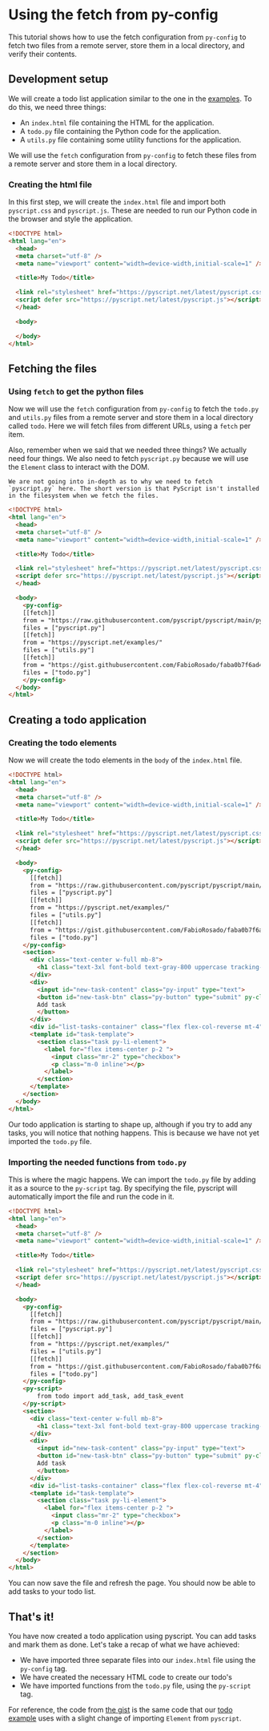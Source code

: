 # Using the fetch from py-config

This tutorial shows how to use the fetch configuration from `py-config` to fetch two files from a remote server, store them in a local directory, and verify their contents.

## Development setup

We will create a todo list application similar to the one in the [examples](https://pyscript.net/examples/todo.html). To do this, we need three things:

 * An `index.html` file containing the HTML for the application.
 * A `todo.py` file containing the Python code for the application.
 * A `utils.py` file containing some utility functions for the application.


We will use the `fetch` configuration from `py-config` to fetch these files from a remote server and store them in a local directory.

### Creating the html file

In this first step, we will create the `index.html` file and import both `pyscript.css` and `pyscript.js`. These are needed to run our Python code in the browser and style the application.

```html
<!DOCTYPE html>
<html lang="en">
  <head>
  <meta charset="utf-8" />
  <meta name="viewport" content="width=device-width,initial-scale=1" />

  <title>My Todo</title>

  <link rel="stylesheet" href="https://pyscript.net/latest/pyscript.css" />
  <script defer src="https://pyscript.net/latest/pyscript.js"></script>
  </head>

  <body>

  </body>
</html>
```

## Fetching the files

### Using `fetch` to get the python files

Now we will use the `fetch` configuration from `py-config` to fetch the `todo.py` and `utils.py` files from a remote server and store them in a local directory called `todo`. Here we will fetch files from different URLs, using a `fetch` per item.

Also, remember when we said that we needed three things? We actually need four things. We also need
to fetch `pyscript.py` because we will use the `Element` class to interact with the DOM.

```{note}
We are not going into in-depth as to why we need to fetch `pyscript.py` here. The short version is that PyScript isn't installed in the filesystem when we fetch the files.
```


```html
<!DOCTYPE html>
<html lang="en">
  <head>
  <meta charset="utf-8" />
  <meta name="viewport" content="width=device-width,initial-scale=1" />

  <title>My Todo</title>

  <link rel="stylesheet" href="https://pyscript.net/latest/pyscript.css" />
  <script defer src="https://pyscript.net/latest/pyscript.js"></script>
  </head>

  <body>
    <py-config>
    [[fetch]]
    from = "https://raw.githubusercontent.com/pyscript/pyscript/main/pyscriptjs/src/python/"
    files = ["pyscript.py"]
    [[fetch]]
    from = "https://pyscript.net/examples/"
    files = ["utils.py"]
    [[fetch]]
    from = "https://gist.githubusercontent.com/FabioRosado/faba0b7f6ad4438b07c9ac567c73b864/raw/37603b76dc7ef7997bf36781ea0116150f727f44/"
    files = ["todo.py"]
    </py-config>
  </body>
</html>
```

## Creating a todo application

### Creating the todo elements

Now we will create the todo elements in the `body` of the `index.html` file.

```html
<!DOCTYPE html>
<html lang="en">
  <head>
  <meta charset="utf-8" />
  <meta name="viewport" content="width=device-width,initial-scale=1" />

  <title>My Todo</title>

  <link rel="stylesheet" href="https://pyscript.net/latest/pyscript.css" />
  <script defer src="https://pyscript.net/latest/pyscript.js"></script>
  </head>

  <body>
    <py-config>
      [[fetch]]
      from = "https://raw.githubusercontent.com/pyscript/pyscript/main/pyscriptjs/src/python/"
      files = ["pyscript.py"]
      [[fetch]]
      from = "https://pyscript.net/examples/"
      files = ["utils.py"]
      [[fetch]]
      from = "https://gist.githubusercontent.com/FabioRosado/faba0b7f6ad4438b07c9ac567c73b864/raw/37603b76dc7ef7997bf36781ea0116150f727f44/"
      files = ["todo.py"]
    </py-config>
    <section>
      <div class="text-center w-full mb-8">
        <h1 class="text-3xl font-bold text-gray-800 uppercase tracking-tight">To Do List</h1>
      </div>
      <div>
        <input id="new-task-content" class="py-input" type="text">
        <button id="new-task-btn" class="py-button" type="submit" py-click="add_task()">
        Add task
        </button>
      </div>
      <div id="list-tasks-container" class="flex flex-col-reverse mt-4"></div>
      <template id="task-template">
        <section class="task py-li-element">
          <label for="flex items-center p-2 ">
            <input class="mr-2" type="checkbox">
            <p class="m-0 inline"></p>
          </label>
        </section>
      </template>
    </section>
  </body>
</html>
```

Our todo application is starting to shape up, although if you try to add any tasks, you will notice that nothing happens. This is because we have not yet imported the `todo.py` file.

### Importing the needed functions from `todo.py`

This is where the magic happens. We can import the `todo.py` file by adding it as a source to the `py-script` tag. By specifying the file, pyscript will automatically import the file and run the code in it.

```html
<!DOCTYPE html>
<html lang="en">
  <head>
  <meta charset="utf-8" />
  <meta name="viewport" content="width=device-width,initial-scale=1" />

  <title>My Todo</title>

  <link rel="stylesheet" href="https://pyscript.net/latest/pyscript.css" />
  <script defer src="https://pyscript.net/latest/pyscript.js"></script>
  </head>

  <body>
    <py-config>
      [[fetch]]
      from = "https://raw.githubusercontent.com/pyscript/pyscript/main/pyscriptjs/src/python/"
      files = ["pyscript.py"]
      [[fetch]]
      from = "https://pyscript.net/examples/"
      files = ["utils.py"]
      [[fetch]]
      from = "https://gist.githubusercontent.com/FabioRosado/faba0b7f6ad4438b07c9ac567c73b864/raw/37603b76dc7ef7997bf36781ea0116150f727f44/"
      files = ["todo.py"]
    </py-config>
    <py-script>
        from todo import add_task, add_task_event
    </py-script>
    <section>
      <div class="text-center w-full mb-8">
        <h1 class="text-3xl font-bold text-gray-800 uppercase tracking-tight">To Do List</h1>
      </div>
      <div>
        <input id="new-task-content" class="py-input" type="text">
        <button id="new-task-btn" class="py-button" type="submit" py-click="add_task()">
        Add task
        </button>
      </div>
      <div id="list-tasks-container" class="flex flex-col-reverse mt-4"></div>
      <template id="task-template">
        <section class="task py-li-element">
          <label for="flex items-center p-2 ">
            <input class="mr-2" type="checkbox">
            <p class="m-0 inline"></p>
          </label>
        </section>
      </template>
    </section>
  </body>
</html>
```

You can now save the file and refresh the page. You should now be able to add tasks to your todo list.

## That's it!

You have now created a todo application using pyscript. You can add tasks and mark them as done. Let's take a recap of what we have achieved:

* We have imported three separate files into our `index.html` file using the `py-config` tag.
* We have created the necessary HTML code to create our todo's
* We have imported functions from the `todo.py` file, using the `py-script` tag.

For reference, the code from [the gist](https://gist.githubusercontent.com/FabioRosado/faba0b7f6ad4438b07c9ac567c73b864/raw/37603b76dc7ef7997bf36781ea0116150f727f44/todo.py) is the same code that our [todo example](https://pyscript.net/examples/todo.html) uses with a slight change of importing `Element` from `pyscript`.
